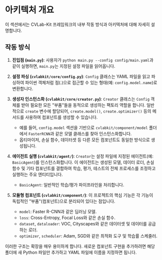 # 아키텍처 개요

이 섹션에서는 CVLab-Kit 프레임워크의 내부 작동 방식과 아키텍처에 대해 자세히 설명합니다.

## 작동 방식

1. **진입점 (`main.py`)**: 사용자가 `python main.py --config config/main.yaml`과 같이 실행하면, `main.py`는 지정된 설정 파일을 읽어옵니다.

2. **설정 파싱 (`cvlabkit/core/config.py`)**: `Config` 클래스는 YAML 파일을 읽고 파싱하여 파이썬 객체처럼 점(.)으로 접근할 수 있는 형태(예: `config.model.name`)로 변환합니다.

3. **생성자 인스턴스화 (`cvlabkit/core/creator.py`)**: `Creator` 클래스는 `Config` 객체를 받아 필요한 모든 "부품"들을 동적으로 생성하는 팩토리 역할을 합니다. 일반적으로 `create` 변수에 할당되어, `create.model()`, `create.optimizer()` 등의 메서드를 사용하여 컴포넌트를 생성할 수 있습니다.
    - 예를 들어, `config.model` 섹션을 기반으로 `cvlabkit/component/model` 폴더에서 `FasterRCNN`과 같은 모델 클래스를 찾아 인스턴스화합니다.
    - 옵티마이저, 손실 함수, 데이터셋 등 다른 모든 컴포넌트도 동일한 방식으로 생성됩니다.

4. **에이전트 실행 (`cvlabkit/agent/`)**: `Creator`는 설정 파일에 지정된 에이전트(예: `BasicAgent`)를 인스턴스화합니다. 이 에이전트는 생성된 모델, 데이터 로더, 손실 함수 및 기타 컴포넌트를 결합하여 학습, 평가, 테스트의 전체 프로세스를 조정하고 실행하는 주요 엔티티입니다.
    - `BasicAgent`: 일반적인 학습/평가 파이프라인을 처리합니다.

5. **모듈형 컴포넌트 (`cvlabkit/component/`)**: 이 프로젝트의 핵심 기능은 각 기능이 독립적인 "부품"(컴포넌트)으로 분리되어 있다는 점입니다.
    - `model`: Faster R-CNN과 같은 딥러닝 모델.
    - `loss`: Cross-Entropy, Focal Loss와 같은 손실 함수.
    - `dataset`, `dataloader`: VOC, Cityscapes와 같은 데이터셋 및 데이터를 공급하는 로더.
    - `optimizer`, `scheduler`: Adam, SGD와 같은 최적화 도구 및 학습률 스케줄러.

이러한 구조는 확장을 매우 용이하게 합니다. 새로운 컴포넌트 구현을 추가하려면 해당 폴더에 새 Python 파일만 추가하고 YAML 파일에 이름을 지정하면 됩니다.